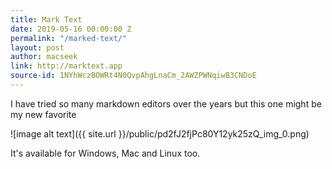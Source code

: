 ```yaml
---
title: Mark Text
date: 2019-05-16 00:00:00 Z
permalink: "/marked-text/"
layout: post
author: macseek
link: http://marktext.app
source-id: 1NYhWczBOWRt4N0QvpAhgLnaCm_2AWZPWNqiwB3CNDoE
---
```


I have tried so many markdown editors over the years but this one might be my new favorite

![image alt text]({{ site.url }}/public/pd2fJ2fjPc80Y12yk25zQ_img_0.png)

It's available for Windows, Mac and Linux too. 
